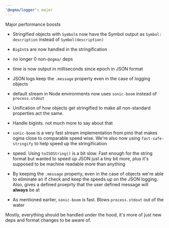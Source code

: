 ```yaml
---
'@ogma/logger': major
---
```


Major performance boosts

- Stringified objects with `Symbol`s now have the Symbol output as `Symbol: description` instead of `Symbol(description)`
- `BigInt`s are now handled in the stringification
- no longer 0 non-`@ogma/` deps
- time is now output in milliseconds since epoch in JSON format
- JSON logs keep the `.message` property even in the case of logging objects
- default stream in Node environments now uses `sonic-boom` instead of `process.stdout`

- Unification of how objects get stringified to make all non-standard properties act the same.
- Handle bigints. not much more to say about that
- `sonic-boom` is a very fast stream implementation from pino that makes ogma close to comparable speed wise. We're also now using `fast-safe-stringify` to help speed up the stringification
- speed. Using `toISOString()` is a bit slow. Fast enough for the string format but wanted to speed up JSON just a tiny bit more, plus it's supposed to be machine readable more than anything
- By keeping the `.message` property, even in the case of objects we're able to eliminate an if check and keep the speeds up on the JSON logging. Also, gives a defined proeprty that the user defined message will **always** be at
- As mentioned earlier, `sonic-boom` is fast. Blows `process.stdout` out of the water

Mostly, everything should be handled under the hood, it's more of just new deps and format changes to be aware of.
